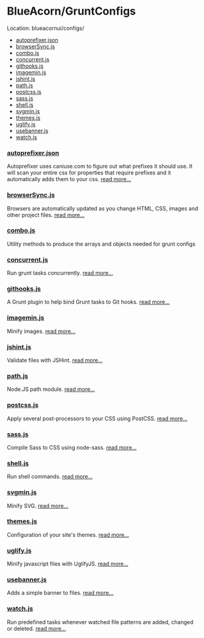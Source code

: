 # BlueAcorn/GruntConfigs

Location: blueacornui/configs/

* [autoprefixer.json](#autoprefixer)
* [browserSync.js](#browserSync)
* [combo.js](#combo)
* [concurrent.js](#concurrent)
* [githooks.js](#githooks)
* [imagemin.js](#imagemin)
* [jshint.js](#jshint)
* [path.js](#path)
* [postcss.js](#postcss)
* [sass.js](#sass)
* [shell.js](#shell)
* [svgmin.js](#svgmin)
* [themes.js](#themes)
* [uglify.js](#uglify)
* [usebanner.js](#usebanner)
* [watch.js](#watch)


### [autoprefixer.json](id:autoprefixer)

Autoprefixer uses caniuse.com to figure out what prefixes it should use. It will scan your entire css for properties that require prefixes and it automatically adds them to your css. [read more...](https://www.npmjs.com/package/autoprefixer)

### [browserSync.js](id:browserSync)

Browsers are automatically updated as you change HTML, CSS, images and other project files. [read more...](https://www.npmjs.com/package/browser-sync)

### [combo.js](id:combo)

Utility methods to produce the arrays and objects needed for grunt configs

### [concurrent.js](id:concurrent)

Run grunt tasks concurrently. [read more...](https://www.npmjs.com/package/grunt-concurrent)

### [githooks.js](id:githooks)

A Grunt plugin to help bind Grunt tasks to Git hooks. [read more...](https://www.npmjs.com/package/grunt-githooks)

### [imagemin.js](id:imagemin)

Minify images. [read more...](https://www.npmjs.com/package/grunt-contrib-imagemin)

### [jshint.js](id:jshint)

Validate files with JSHint. [read more...](https://www.npmjs.com/package/grunt-contrib-jshint)

### [path.js](id:path)

Node.JS path module. [read more...](https://www.npmjs.com/package/path)

### [postcss.js](id:postcss)

Apply several post-processors to your CSS using PostCSS. [read more...](https://www.npmjs.com/package/grunt-postcss)

### [sass.js](id:sass)

Compile Sass to CSS using node-sass. [read more...](https://www.npmjs.com/package/grunt-sass)

### [shell.js](id:shell)

Run shell commands. [read more...](https://www.npmjs.com/package/grunt-shell)

### [svgmin.js](id:svgmin)

Minify SVG. [read more...](https://www.npmjs.com/package/grunt-svgmin)

### [themes.js](id:themes)

Configuration of your site's themes. [read more...](https://github.com/BlueAcornInc/green-pistachio/blob/master/documentation/skin/frontend/blueacorn/gp/js/development/USAGE-BLUEACORN-THEMES.MD)

### [uglify.js](id:uglify)

Minify javascript files with UglifyJS. [read more...](https://www.npmjs.com/package/grunt-contrib-uglify)

### [usebanner.js](id:usebanner)

Adds a simple banner to files. [read more...](https://www.npmjs.com/package/grunt-banner)

### [watch.js](id:watch)

Run predefined tasks whenever watched file patterns are added, changed or deleted. [read more...](https://www.npmjs.com/package/grunt-contrib-watch)